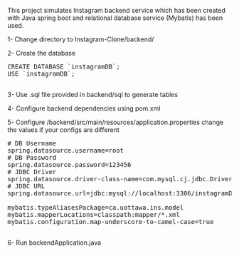 This project simulates Instagram backend service which has been created with Java spring boot and relational database service (Mybatis) has been used.

1- Change directory to Instagram-Clone/backend/

2- Create the database

<div>
<pre id="code-block">
CREATE DATABASE `instagramDB`;
USE `instagramDB`;
  </pre>
</div>


3- Use .sql file provided in backend/sql to generate tables

4- Configure backend dependencies using pom.xml

5- Configure /backend/src/main/resources/application.properties change the values if your configs are different

<div>

  <pre id="code-block">
# DB Username
spring.datasource.username=root
# DB Password
spring.datasource.password=123456
# JDBC Driver
spring.datasource.driver-class-name=com.mysql.cj.jdbc.Driver
# JDBC URL
spring.datasource.url=jdbc:mysql://localhost:3306/instagramDB?serverTimezone=UTC

mybatis.typeAliasesPackage=ca.uottawa.ins.model
mybatis.mapperLocations=classpath:mapper/*.xml
mybatis.configuration.map-underscore-to-camel-case=true
  </pre>
</div>

6- Run backendApplication.java
